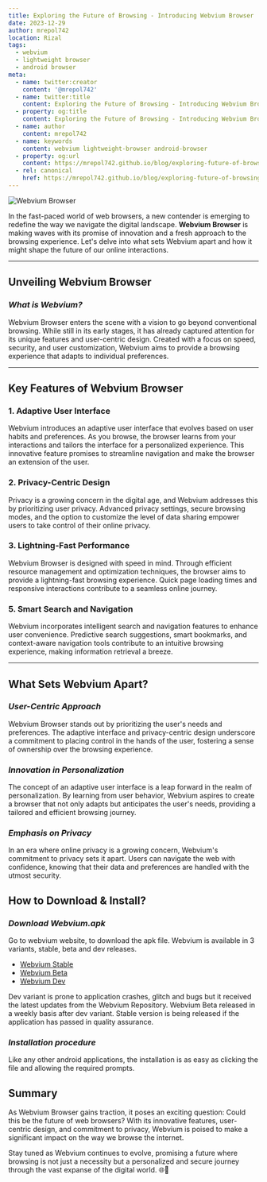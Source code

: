 ```yaml
---
title: Exploring the Future of Browsing - Introducing Webvium Browser
date: 2023-12-29
author: mrepol742
location: Rizal
tags:
  - webvium
  - lightweight browser
  - android browser
meta:
  - name: twitter:creator
    content: '@mrepol742'
  - name: twitter:title
    content: Exploring the Future of Browsing - Introducing Webvium Browser
  - property: og:title
    content: Exploring the Future of Browsing - Introducing Webvium Browser
  - name: author
    content: mrepol742
  - name: keywords
    content: webvium lightweight-browser android-browser
  - property: og:url
    content: https://mrepol742.github.io/blog/exploring-future-of-browsing-introducing-webvium-browser/
  - rel: canonical
    href: https://mrepol742.github.io/blog/exploring-future-of-browsing-introducing-webvium-browser/
---
```


![Webvium Browser](/blog/images/posts/webvium.jpeg)

In the fast-paced world of web browsers, a new contender is emerging to redefine the way we navigate the digital landscape. **Webvium Browser** is making waves with its promise of innovation and a fresh approach to the browsing experience. Let's delve into what sets Webvium apart and how it might shape the future of our online interactions.

---

## **Unveiling Webvium Browser**

### *What is Webvium?*

Webvium Browser enters the scene with a vision to go beyond conventional browsing. While still in its early stages, it has already captured attention for its unique features and user-centric design. Created with a focus on speed, security, and user customization, Webvium aims to provide a browsing experience that adapts to individual preferences.

---

## **Key Features of Webvium Browser**

### 1. **Adaptive User Interface**

Webvium introduces an adaptive user interface that evolves based on user habits and preferences. As you browse, the browser learns from your interactions and tailors the interface for a personalized experience. This innovative feature promises to streamline navigation and make the browser an extension of the user.

### 2. **Privacy-Centric Design**

Privacy is a growing concern in the digital age, and Webvium addresses this by prioritizing user privacy. Advanced privacy settings, secure browsing modes, and the option to customize the level of data sharing empower users to take control of their online privacy.

### 3. **Lightning-Fast Performance**

Webvium Browser is designed with speed in mind. Through efficient resource management and optimization techniques, the browser aims to provide a lightning-fast browsing experience. Quick page loading times and responsive interactions contribute to a seamless online journey.


### 5. **Smart Search and Navigation**

Webvium incorporates intelligent search and navigation features to enhance user convenience. Predictive search suggestions, smart bookmarks, and context-aware navigation tools contribute to an intuitive browsing experience, making information retrieval a breeze.

---

## **What Sets Webvium Apart?**

### *User-Centric Approach*

Webvium Browser stands out by prioritizing the user's needs and preferences. The adaptive interface and privacy-centric design underscore a commitment to placing control in the hands of the user, fostering a sense of ownership over the browsing experience.

### *Innovation in Personalization*

The concept of an adaptive user interface is a leap forward in the realm of personalization. By learning from user behavior, Webvium aspires to create a browser that not only adapts but anticipates the user's needs, providing a tailored and efficient browsing journey.

### *Emphasis on Privacy*

In an era where online privacy is a growing concern, Webvium's commitment to privacy sets it apart. Users can navigate the web with confidence, knowing that their data and preferences are handled with the utmost security.

## **How to Download & Install?**

### *Download Webvium.apk*

Go to webvium website, to download the apk file. Webvium is available in 3 variants, stable, beta and dev releases.
- [Webvium Stable](https://mrepol742.github.io/webvium)
- [Webvium Beta](https://mrepol742.github.io/webviumbeta)
- [Webvium Dev](https://mrepol742.github.io/webviumdev)

Dev variant is prone to application crashes, glitch and bugs but it received the latest updates from the Webvium Repository. Webvium Beta released in a weekly basis after dev variant. Stable version is being released if the application has passed in quality assurance.

### *Installation procedure*

Like any other android applications, the installation is as easy as clicking the file and allowing the required prompts. 

## **Summary**

As Webvium Browser gains traction, it poses an exciting question: Could this be the future of web browsers? With its innovative features, user-centric design, and commitment to privacy, Webvium is poised to make a significant impact on the way we browse the internet.

Stay tuned as Webvium continues to evolve, promising a future where browsing is not just a necessity but a personalized and secure journey through the vast expanse of the digital world. 🌐🚀